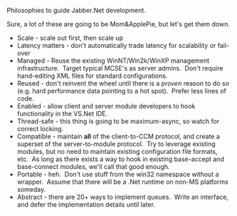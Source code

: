 Philosophies to guide Jabber.Net development.

Sure, a lot of these are going to be Mom&ApplePie, but let's get them
down.

-   Scale - scale out first, then scale up
-   Latency matters - don't automatically trade latency for scalability
    or fail-over
-   Managed - Reuse the existing WinNT/Win2k/WinXP management
    infrastructure.  Target typical MCSE's as server admins.  Don't
    require hand-editing XML files for standard configurations.
-   Reused - don't reinvent the wheel until there is a *proven* reason
    to do so (e.g. hard performance data pointing to a hot spot). 
    Prefer less lines of code.
-   Enabled - allow client and server module developers to hook
    functionality in the VS.Net IDE.
-   Thread-safe - this thing is going to be maximum-async, so watch for
    correct locking.
-   Compatible - maintain **all** of the client-to-CCM protocol, and
    create a superset of the server-to-module protocol.  Try to leverage
    existing modules, but no need to maintain existing configuration
    file formats, etc.  As long as there exists a way to hook in
    existing base-accept and base-connect modules, we'll call that
    good enough.
-   Portable - heh.  Don't use stuff from the win32 namespace without a
    wrapper.  Assume that there will be a .Net runtime on non-MS
    platforms someday.
-   Abstract - there are 20+ ways to implement queues.  Write an
    interface, and defer the implementation details until later.
